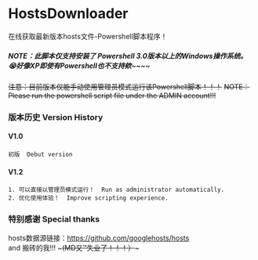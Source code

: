 # HostsDownloader
在线获取最新版本hosts文件-Powershell脚本程序！

##### NOTE：此脚本仅支持安装了 Powershell 3.0版本以上的Windows操作系统。<br />😭好像XP即使有Powershell也不支持欸~~~~

<del> 注意：目前版本仅能手动使用管理员模式运行该Powershell脚本！！！</del>
<del>  NOTE：Please run the powershell script file under the ADMIN account!!! </del>
### 版本历史 Version History
#### V1.0 
    初版  Debut version

#### V1.2
    1. 可以直接以管理员模式运行！  Run as administrator automatically. 
    2. 优化使用体验！  Improve scripting experience.

### 特别感谢 Special thanks
hosts数据源链接：https://github.com/googlehosts/hosts
<br/>
and 搬砖的我!!!  ~~~(MD又™失业了！！！）~~~
